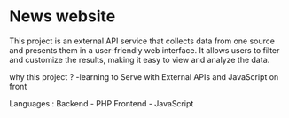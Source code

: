 # News website


This project is an external API service that collects data from one source and presents them in a user-friendly web interface. It allows users to filter and customize the results, making it easy to view and analyze the data.

why this project ? 
  -learning to Serve with External APIs and JavaScript on front 

Languages :
  Backend - PHP
  Frontend - JavaScript
